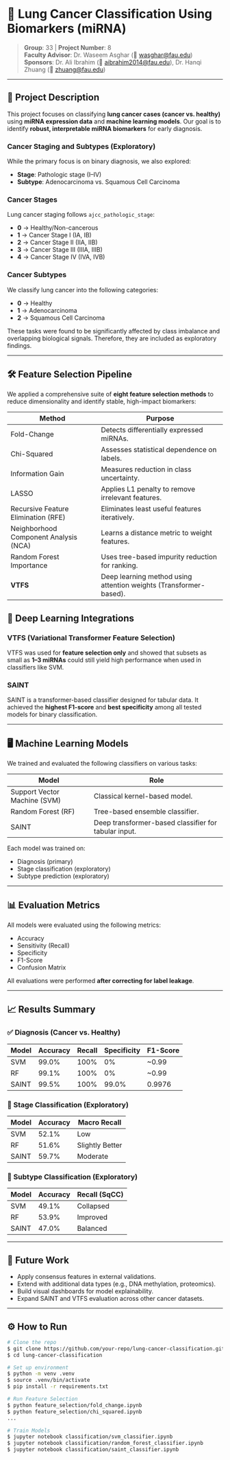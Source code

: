 # 🧬 Lung Cancer Classification Using Biomarkers (miRNA)

> **Group**: 33 | **Project Number**: 8  
> **Faculty Advisor**: Dr. Waseem Asghar (📧 wasghar@fau.edu)  
> **Sponsors**: Dr. Ali Ibrahim (📧 aibrahim2014@fau.edu), Dr. Hanqi Zhuang (📧 zhuang@fau.edu)  

---

## 📜 Project Description
This project focuses on classifying **lung cancer cases (cancer vs. healthy)** using **miRNA expression data** and **machine learning models**. Our goal is to identify **robust, interpretable miRNA biomarkers** for early diagnosis.

### **Cancer Staging and Subtypes (Exploratory)**
While the primary focus is on binary diagnosis, we also explored:
- **Stage**: Pathologic stage (I–IV)  
- **Subtype**: Adenocarcinoma vs. Squamous Cell Carcinoma

### **Cancer Stages**
Lung cancer staging follows `ajcc_pathologic_stage`:
- **0** → Healthy/Non-cancerous  
- **1** → Cancer Stage I (IA, IB)  
- **2** → Cancer Stage II (IIA, IIB)  
- **3** → Cancer Stage III (IIIA, IIIB)  
- **4** → Cancer Stage IV (IVA, IVB)  

### **Cancer Subtypes**
We classify lung cancer into the following categories:
- **0** → Healthy  
- **1** → Adenocarcinoma  
- **2** → Squamous Cell Carcinoma  

These tasks were found to be significantly affected by class imbalance and overlapping biological signals. Therefore, they are included as exploratory findings.

---

## 🛠️ Feature Selection Pipeline
We applied a comprehensive suite of **eight feature selection methods** to reduce dimensionality and identify stable, high-impact biomarkers:

| **Method** | **Purpose** |
|-----------|-------------|
| Fold-Change | Detects differentially expressed miRNAs. |
| Chi-Squared | Assesses statistical dependence on labels. |
| Information Gain | Measures reduction in class uncertainty. |
| LASSO | Applies L1 penalty to remove irrelevant features. |
| Recursive Feature Elimination (RFE) | Eliminates least useful features iteratively. |
| Neighborhood Component Analysis (NCA) | Learns a distance metric to weight features. |
| Random Forest Importance | Uses tree-based impurity reduction for ranking. |
| **VTFS** | Deep learning method using attention weights (Transformer-based). |

## 🧠 Deep Learning Integrations

### VTFS (Variational Transformer Feature Selection)
VTFS was used for **feature selection only** and showed that subsets as small as **1–3 miRNAs** could still yield high performance when used in classifiers like SVM.

### SAINT
SAINT is a transformer-based classifier designed for tabular data. It achieved the **highest F1-score** and **best specificity** among all tested models for binary classification.

---

## 🖥️ Machine Learning Models
We trained and evaluated the following classifiers on various tasks:

| **Model** | **Role** |
|----------|-----------|
| Support Vector Machine (SVM) | Classical kernel-based model. |
| Random Forest (RF) | Tree-based ensemble classifier. |
| SAINT | Deep transformer-based classifier for tabular input. |

Each model was trained on:
- Diagnosis (primary)
- Stage classification (exploratory)
- Subtype prediction (exploratory)

---

## 📊 Evaluation Metrics
All models were evaluated using the following metrics:
- Accuracy
- Sensitivity (Recall)
- Specificity
- F1-Score
- Confusion Matrix

All evaluations were performed **after correcting for label leakage**.

---

## 📈 Results Summary

### ✅ Diagnosis (Cancer vs. Healthy)
| Model | Accuracy | Recall | Specificity | F1-Score |
|-------|----------|--------|-------------|----------|
| SVM   | 99.0%    | 100%   | 0%          | ~0.99    |
| RF    | 99.1%    | 100%   | 0%          | ~0.99    |
| SAINT | 99.5%    | 100%   | 99.0%       | 0.9976   |

### 🚧 Stage Classification (Exploratory)
| Model | Accuracy | Macro Recall |
|-------|----------|---------------|
| SVM   | 52.1%    | Low           |
| RF    | 51.6%    | Slightly Better |
| SAINT | 59.7%    | Moderate      |

### 🔬 Subtype Classification (Exploratory)
| Model | Accuracy | Recall (SqCC) |
|-------|----------|----------------|
| SVM   | 49.1%    | Collapsed      |
| RF    | 53.9%    | Improved       |
| SAINT | 47.0%    | Balanced       |

---

## 🚀 Future Work
- Apply consensus features in external validations.
- Extend with additional data types (e.g., DNA methylation, proteomics).
- Build visual dashboards for model explainability.
- Expand SAINT and VTFS evaluation across other cancer datasets.

---

## ⚙️ How to Run
```bash
# Clone the repo
$ git clone https://github.com/your-repo/lung-cancer-classification.git
$ cd lung-cancer-classification

# Set up environment
$ python -m venv .venv
$ source .venv/bin/activate
$ pip install -r requirements.txt

# Run Feature Selection
$ python feature_selection/fold_change.ipynb
$ python feature_selection/chi_squared.ipynb
...

# Train Models
$ jupyter notebook classification/svm_classifier.ipynb
$ jupyter notebook classification/random_forest_classifier.ipynb
$ jupyter notebook classification/saint_classifier.ipynb